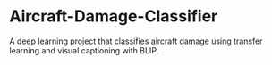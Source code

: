 # Aircraft-Damage-Classifier
A deep learning project that classifies aircraft damage using transfer learning and visual captioning with BLIP.

